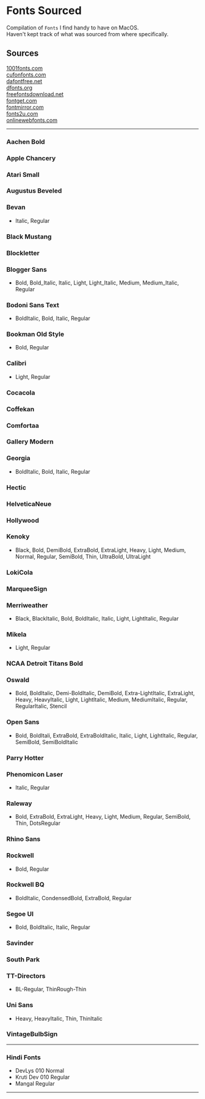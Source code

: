# Fonts Sourced
Compilation of `Fonts` I find handy to have on MacOS.  
Haven't kept track of what was sourced from where specifically.

## Sources
[1001fonts.com](1001fonts.com)  
[cufonfonts.com](cufonfonts.com)  
[dafontfree.net](dafontfree.net)  
[dfonts.org](dfonts.org)   
[freefontsdownload.net](freefontsdownload.net)   
[fontget.com](fontget.com)   
[fontmirror.com](fontmirror.com)  
[fonts2u.com](fonts2u.com)  
[onlinewebfonts.com](onlinewebfonts.com)  



---

### Aachen Bold  
### Apple Chancery  
### Atari Small  
### Augustus Beveled  
### Bevan   
- Italic, Regular   

### Black Mustang   
### Blockletter  
### Blogger Sans
- Bold, Bold_Italic, Italic, Light, Light_Italic, Medium, Medium_Italic, Regular   

### Bodoni Sans Text 
- BoldItalic, Bold, Italic, Regular   

### Bookman Old Style
- Bold, Regular   

### Calibri
 - Light, Regular

### Cocacola   
### Coffekan   
### Comfortaa  
### Gallery Modern   
### Georgia
- BoldItalic, Bold, Italic, Regular   

### Hectic
### HelveticaNeue
### Hollywood

### Kenoky   
 - Black, Bold, DemiBold, ExtraBold, ExtraLight, Heavy, Light, Medium, Normal, Regular, SemiBold, Thin, UltraBold, UltraLight

### LokiCola
### MarqueeSign
### Merriweather   
 - Black, BlackItalic, Bold, BoldItalic, Italic, Light, LightItalic, Regular

### Mikela
 - Light, Regular

### NCAA Detroit Titans Bold

### Oswald
 - Bold, BoldItalic, Demi-BoldItalic, DemiBold, Extra-LightItalic, ExtraLight, Heavy, HeavyItalic, Light, LightItalic, Medium, MediumItalic, Regular, RegularItalic, Stencil  

### Open Sans
 - Bold, BoldItali, ExtraBold, ExtraBoldItalic, Italic, Light, LightItalic, Regular, SemiBold, SemiBoldItalic


### Parry Hotter

### Phenomicon Laser
 - Italic, Regular

### Raleway
 - Bold, ExtraBold, ExtraLight, Heavy, Light, Medium, Regular, SemiBold, Thin, DotsRegular  

### Rhino Sans 	

### Rockwell 	
 - Bold, Regular

### Rockwell BQ
 - BoldItalic, CondensedBold, ExtraBold, Regular

### Segoe UI
 - Bold, BoldItalic, Italic, Regular

### Savinder

### South Park   

### TT-Directors
- BL-Regular, ThinRough-Thin

### Uni Sans
 - Heavy, HeavyItalic, Thin, ThinItalic

### VintageBulbSign


---

### Hindi Fonts   
- DevLys 010 Normal
- Kruti Dev 010 Regular
- Mangal Regular

---

